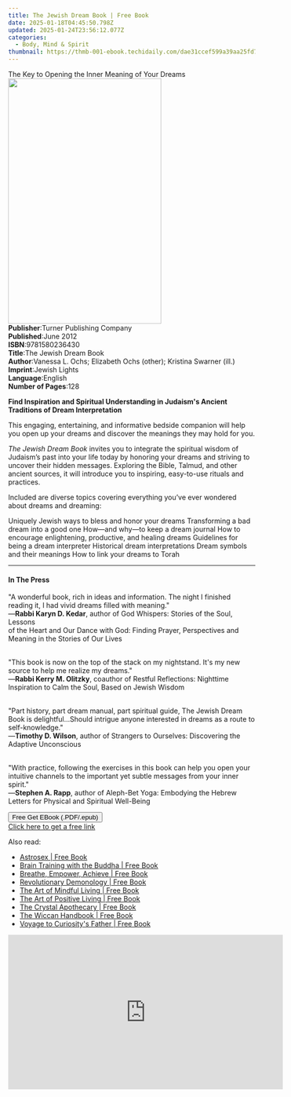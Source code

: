 ```yaml
---
title: The Jewish Dream Book | Free Book
date: 2025-01-18T04:45:50.798Z
updated: 2025-01-24T23:56:12.077Z
categories:
  - Body, Mind & Spirit
thumbnail: https://thmb-001-ebook.techidaily.com/dae31ccef599a39aa25fd702a4117602b57c9e0b9b50a07f15443c2856da6ef7.jpg
---
```

<main id="book-container">
  <div class="flex flex-col">
    <div class="book-brief flex-1 py-6 px-4 sm:p-6 md:py-10 md:px-8">
      <!-- brief-->
      <div class="book-brief-main">
        The Key to Opening the Inner Meaning of Your Dreams
      </div>
    </div>
    <div
      class="book-meta-info flex-1 grid gap-4 col-start-1 col-end-3 row-start-1 sm:mb-6 sm:grid-cols-4 lg:gap-6 lg:col-start-2 lg:row-end-6 lg:row-span-6 lg:mb-0"
    >
      <div
        class="book-meta-info-left place-content-center mt-4 p-4 text-sm leading-6 col-start-2 col-span-2 dark:text-slate-400"
      >
        <img
          class="w-full h-500 object-cover rounded-lg sm:h-255 sm:col-span-2 lg:col-span-full"
          src="https://img-001-ebook.techidaily.com/670f74c1c458e03f12855cafd98392fba2814dd366bf569a8dc66cbed27a5607.jpg"
          alt=""
          width="312"
          height="500"
        />
      </div>
      <div
        class="book-meta-info-right mt-2 col-start-1 row-start-2 col-span-3 self-center"
      >
        <!-- meta data  -->
        <div class="flex flex-col px-4 md:px-8">
          <div class="flex-1">
            <strong>Publisher</strong>:<span class="px-2"
              >Turner Publishing Company</span
            >
          </div>
          <div class="flex-1">
            <strong>Published</strong>:<span class="px-2">June 2012</span>
          </div>
          <div class="flex-1">
            <strong>ISBN</strong>:<span class="px-2">9781580236430</span>
          </div>
          <div class="flex-1">
            <strong>Title</strong>:<span class="px-2"
              >The Jewish Dream Book</span
            >
          </div>
          <div class="flex-1">
            <strong>Author</strong>:<span class="px-2"
              >Vanessa L. Ochs; Elizabeth Ochs (other); Kristina Swarner
              (ill.)</span
            >
          </div>
          <div class="flex-1">
            <strong>Imprint</strong>:<span class="px-2">Jewish Lights</span>
          </div>
          <div class="flex-1">
            <strong>Language</strong>:<span class="px-2">English</span>
          </div>
          <div class="flex-1">
            <strong>Number of Pages</strong>:<span class="px-2">128</span>
          </div>
        </div>
      </div>
    </div>
    <div class="book-description flex-1 py-6 px-4 sm:p-6 md:py-10 md:px-8">
      <div class="book-description-main">
        <div accordion-content="" id="description">
          <p>
            <b>
              Find Inspiration and Spiritual Understanding in Judaism's Ancient
              <br />Traditions of Dream Interpretation
            </b>
          </p>
          <p>
            This engaging, entertaining, and informative bedside companion will
            help you open up your dreams and discover the meanings they may hold
            for you.
          </p>
          <p>
            <i>The Jewish Dream Book </i>invites you to integrate the spiritual
            wisdom of Judaism’s past into your life today by honoring your
            dreams and striving to uncover their hidden messages. Exploring the
            Bible, Talmud, and other ancient sources, it will introduce you to
            inspiring, easy-to-use rituals and practices.
          </p>
          <p>
            Included are diverse topics covering everything you’ve ever wondered
            about dreams and dreaming:
          </p>
          Uniquely Jewish ways to bless and honor your dreams Transforming a bad
          dream into a good one How—and why—to keep a dream journal How to
          encourage enlightening, productive, and healing dreams Guidelines for
          being a dream interpreter Historical dream interpretations Dream
          symbols and their meanings How to link your dreams to Torah
        </div>
        <div class="accordion-fader"></div>
      </div>
    </div>
    <div class="book-excerpts flex-1 py-6 px-4 sm:p-6 md:py-10 md:px-8">
      <!-- excerpts-->
      <div class="book-excerpts-main">
        <hr />
        <h4 class="placeholder placeholder-heading">
          <span>In The Press</span>
        </h4>
        <p></p>
        <p>
          "A wonderful book, rich in ideas and information. The night I finished
          reading it, I had vivid dreams filled with meaning."<br />—<strong
            >Rabbi Karyn D. Kedar</strong
          >, author of God Whispers: Stories of the Soul, Lessons<br />of the
          Heart and Our Dance with God: Finding Prayer, Perspectives and Meaning
          in the Stories of Our Lives
        </p>
        <p>
          <br />"This book is now on the top of the stack on my nightstand. It's
          my new source to help me realize my dreams."<br />—<strong
            >Rabbi Kerry M. Olitzky</strong
          >, coauthor of Restful Reflections: Nighttime Inspiration to Calm the
          Soul, Based on Jewish Wisdom
        </p>
        <p>
          <br />"Part history, part dream manual, part spiritual guide, The
          Jewish Dream Book is delightful...Should intrigue anyone interested in
          dreams as a route to self-knowledge."<br />—<strong
            >Timothy D. Wilson</strong
          >, author of Strangers to Ourselves: Discovering the Adaptive
          Unconscious
        </p>
        <p>
          <br />"With practice, following the exercises in this book can help
          you open your intuitive channels to the important yet subtle messages
          from your inner spirit."<br />—<strong>Stephen A. Rapp</strong>,
          author of Aleph-Bet Yoga: Embodying the Hebrew Letters for Physical
          and Spiritual Well-Being
        </p>
        <p></p>
      </div>
    </div>
    <div
      class="book-about-author flex-1 py-6 px-4 sm:p-6 md:py-10 md:px-8"
    ></div>
    <div class="book-free-get flex-1 py-6 px-4 sm:p-6 md:py-10 md:px-8">
      <button
        id="btn-free-get"
        class="bg-blue-500 hover:bg-blue-700 text-white font-bold py-2 px-4 rounded"
      >
        Free Get EBook (.PDF/.epub)
      </button>
      <div id="countdown-display" class="px-2 text-lg mt-2"></div>
      <a
        id="free-link"
        class="hidden bg-blue-500 hover:bg-blue-700 text-white font-bold py-2 px-4 rounded"
        href="https://www.ebooks.com/en-us/book/96499608/the-jewish-dream-book/vanessa-l-ochs/"
        target="_blank"
        >Click here to get a free link</a
      >
    </div>
    <script>
      let countdownTime = 0;
      let countdownInterval = null;
      document
        .getElementById('btn-free-get')
        .addEventListener('click', startCountdown);
      function startCountdown() {
        countdownTime = new Date().getTime() + 60000 * 3;
        countdownInterval = setInterval(updateCountdown, 1000);
        document.getElementById('btn-free-get').disabled = true;
        document
          .getElementById('btn-free-get')
          .classList.add('bg-gray-500', 'cursor-not-allowed');
      }
      function updateCountdown() {
        let currentTime = new Date().getTime();
        let timeLeft = countdownTime - currentTime;
        let secondsLeft = Math.floor(timeLeft / 1000);
        document.getElementById('countdown-display').innerHTML =
          `Remaining time: ${secondsLeft} seconds.`;
        if (secondsLeft <= 0) {
          clearInterval(countdownInterval);
          document.getElementById('btn-free-get').classList.add('hidden');
          document.getElementById('free-link').classList.remove('hidden');
          document.getElementById('countdown-display').innerHTML = '';
        }
      }
    </script>
  </div>
</main>

<ins class="adsbygoogle"
      style="display:block"
      data-ad-client="ca-pub-7571918770474297"
      data-ad-slot="8358498916"
      data-ad-format="auto"
      data-full-width-responsive="true"></ins>
    

<span class="atpl-alsoreadstyle">Also read:</span>
<div><ul>
<li><a href="https://novels-ebooks.techidaily.com/210281425-9781398706583-astrosex/"><u>Astrosex | Free Book</u></a></li>
<li><a href="https://novels-ebooks.techidaily.com/210280697-9781615196241-brain-training-with-the-buddha/"><u>Brain Training with the Buddha | Free Book</u></a></li>
<li><a href="https://novels-ebooks.techidaily.com/210280692-9781615195855-breathe-empower-achieve/"><u>Breathe, Empower, Achieve | Free Book</u></a></li>
<li><a href="https://novels-ebooks.techidaily.com/210281099-9781913029838-revolutionary-demonology/"><u>Revolutionary Demonology | Free Book</u></a></li>
<li><a href="https://novels-ebooks.techidaily.com/210281442-9780753734919-the-art-of-mindful-living/"><u>The Art of Mindful Living | Free Book</u></a></li>
<li><a href="https://novels-ebooks.techidaily.com/210281445-9780753734902-the-art-of-positive-living/"><u>The Art of Positive Living | Free Book</u></a></li>
<li><a href="https://novels-ebooks.techidaily.com/210281376-9781841815152-the-crystal-apothecary/"><u>The Crystal Apothecary | Free Book</u></a></li>
<li><a href="https://novels-ebooks.techidaily.com/210281439-9780753734865-the-wiccan-handbook/"><u>The Wiccan Handbook | Free Book</u></a></li>
<li><a href="https://novels-ebooks.techidaily.com/210280893-9781612834580-voyage-to-curiositys-father/"><u>Voyage to Curiosity's Father | Free Book</u></a></li>
</ul></div>

<!-- affiliate ads begin -->
<iframe width="560" height="315" src="https://www.youtube.com/embed/Vfq0vw0Spz8?si=2EAk6hW-Gb-o33_L" title="YouTube video player" frameborder="0" allow="accelerometer; autoplay; clipboard-write; encrypted-media; gyroscope; picture-in-picture; web-share" referrerpolicy="strict-origin-when-cross-origin" allowfullscreen></iframe>
<!-- affiliate ads end -->

